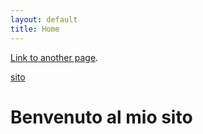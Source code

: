 ```yaml
---
layout: default
title: Home
---
```



[Link to another page](./another-page.html).

[sito](https://www.google.it/?client=safari&channel=iphone_bm)
</div>

# Benvenuto al mio sito



